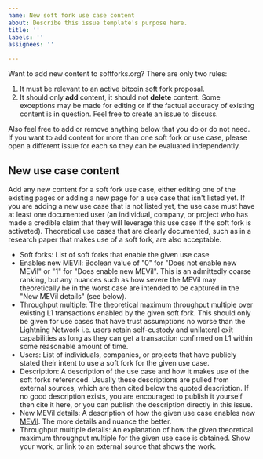 ```yaml
---
name: New soft fork use case content
about: Describe this issue template's purpose here.
title: ''
labels: ''
assignees: ''

---
```


Want to add new content to softforks.org? There are only two rules:

1. It must be relevant to an active bitcoin soft fork proposal.
2. It should only **add** content, it should not **delete** content. Some exceptions may be made for editing or if the factual accuracy of existing content is in question. Feel free to create an issue to discuss.

Also feel free to add or remove anything below that you do or do not need. If you want to add content for more than one soft fork or use case, please open a different issue for each so they can be evaluated independently.

## New use case content

Add any new content for a soft fork use case, either editing one of the existing pages or adding a new page for a use case that isn't listed yet. If you are adding a new use case that is not listed yet, the use case must have at least one documented user (an individual, company, or project who has made a credible claim that they will leverage this use case if the soft fork is activated). Theoretical use cases that are clearly documented, such as in a research paper that makes use of a soft fork, are also acceptable.

- Soft forks: List of soft forks that enable the given use case  
- Enables new MEVil: Boolean value of "0" for "Does not enable new MEVil" or "1" for "Does enable new MEVil". This is an admittedly coarse ranking, but any nuances such as how severe the MEVil may theoretically be in the worst case are intended to be captured in the "New MEVil details" (see below).  
- Throughput multiple: The theoretical maximum throughput multiple over existing L1 transactions enabled by the given soft fork. This should only be given for use cases that have trust assumptions no worse than the Lightning Network i.e. users retain self-custody and unilateral exit capabilities as long as they can get a transaction confirmed on L1 within some reasonable amount of time.  
- Users: List of individuals, companies, or projects that have publicly stated their intent to use a soft fork for the given use case.  
- Description: A description of the use case and how it makes use of the soft forks referenced. Usually these descriptions are pulled from external sources, which are then cited below the quoted description. If no good description exists, you are encouraged to publish it yourself then cite it here, or you can publish the description directly in this issue.  
- New MEVil details: A description of how the given use case enables new [MEVil](https://bluematt.bitcoin.ninja/2024/04/16/stop-calling-it-mev/). The more details and nuance the better.  
- Throughput multiple details: An explanation of how the given theoretical maximum throughput multiple for the given use case is obtained. Show your work, or link to an external source that shows the work.
